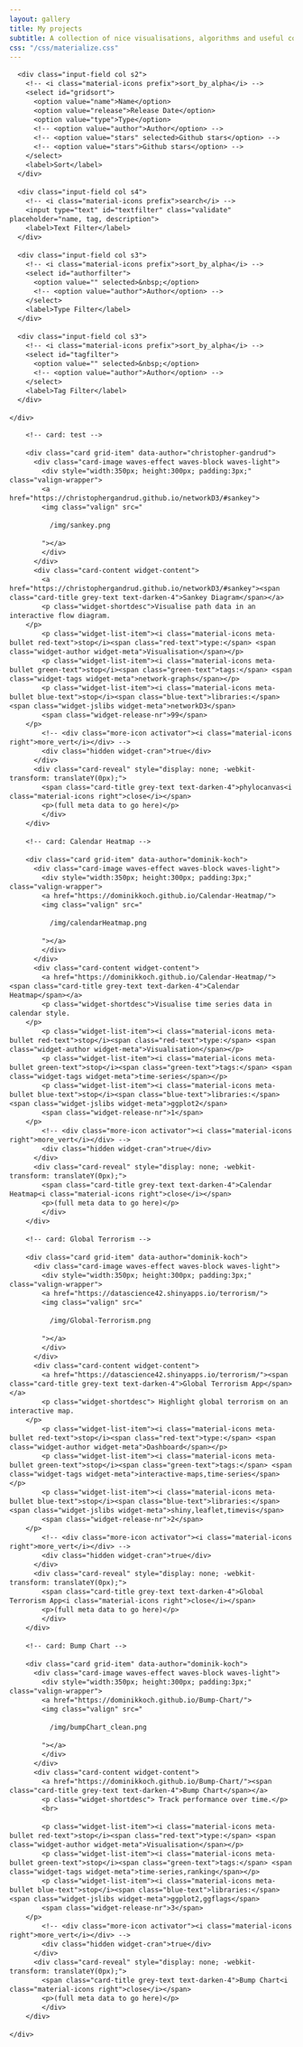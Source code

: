 ```yaml
---
layout: gallery
title: My projects
subtitle: A collection of nice visualisations, algorithms and useful code snippets
css: "/css/materialize.css"
---
```



<div class="container center filter">
<div class="row">
  <form class="col s12">
	<div class="row">
	  
	  <div class="input-field col s2">
		<!-- <i class="material-icons prefix">sort_by_alpha</i> -->
		<select id="gridsort">
		  <option value="name">Name</option>
		  <option value="release">Release Date</option>
		  <option value="type">Type</option>
		  <!-- <option value="author">Author</option> -->
		  <!-- <option value="stars" selected>Github stars</option> -->
		  <!-- <option value="stars">Github stars</option> -->
		</select>
		<label>Sort</label>
	  </div>
	  
	  <div class="input-field col s4">
		<!-- <i class="material-icons prefix">search</i> -->
		<input type="text" id="textfilter" class="validate" placeholder="name, tag, description">
		<label>Text Filter</label>
	  </div>
	  
	  <div class="input-field col s3">
		<!-- <i class="material-icons prefix">sort_by_alpha</i> -->
		<select id="authorfilter">
		  <option value="" selected>&nbsp;</option>
		  <!-- <option value="author">Author</option> -->
		</select>
		<label>Type Filter</label>
	  </div>
	  
	  <div class="input-field col s3">
		<!-- <i class="material-icons prefix">sort_by_alpha</i> -->
		<select id="tagfilter">
		  <option value="" selected>&nbsp;</option>
		  <!-- <option value="author">Author</option> -->
		</select>
		<label>Tag Filter</label>
	  </div>
	  
	</div>
  </form>
</div>
</div>

<div class="main-container">
	<div class="row" id="grid">

		<!-- card: test -->
	
		<div class="card grid-item" data-author="christopher-gandrud">
		  <div class="card-image waves-effect waves-block waves-light">
			<div style="width:350px; height:300px; padding:3px;" class="valign-wrapper">
			<a href="https://christophergandrud.github.io/networkD3/#sankey">
			<img class="valign" src="
			
			  /img/sankey.png
			
			"></a>
			</div>
		  </div>
		  <div class="card-content widget-content">
			<a href="https://christophergandrud.github.io/networkD3/#sankey"><span class="card-title grey-text text-darken-4">Sankey Diagram</span></a>
			<p class="widget-shortdesc">Visualise path data in an interactive flow diagram.
		</p>
			<p class="widget-list-item"><i class="material-icons meta-bullet red-text">stop</i><span class="red-text">type:</span> <span class="widget-author widget-meta">Visualisation</span></p>
			<p class="widget-list-item"><i class="material-icons meta-bullet green-text">stop</i><span class="green-text">tags:</span> <span class="widget-tags widget-meta">network-graphs</span></p>
			<p class="widget-list-item"><i class="material-icons meta-bullet blue-text">stop</i><span class="blue-text">libraries:</span> <span class="widget-jslibs widget-meta">networkD3</span>
			<span class="widget-release-nr">99</span>
		</p>
			<!-- <div class="more-icon activator"><i class="material-icons right">more_vert</i></div> -->
			<div class="hidden widget-cran">true</div>
		  </div>
		  <div class="card-reveal" style="display: none; -webkit-transform: translateY(0px);">
			<span class="card-title grey-text text-darken-4">phylocanvas<i class="material-icons right">close</i></span>
			<p>(full meta data to go here)</p>
			</div>
		</div>
		
		<!-- card: Calendar Heatmap -->
		
		<div class="card grid-item" data-author="dominik-koch">
		  <div class="card-image waves-effect waves-block waves-light">
			<div style="width:350px; height:300px; padding:3px;" class="valign-wrapper">
			<a href="https://dominikkoch.github.io/Calendar-Heatmap/">
			<img class="valign" src="
			
			  /img/calendarHeatmap.png
			
			"></a>
			</div>
		  </div>
		  <div class="card-content widget-content">
			<a href="https://dominikkoch.github.io/Calendar-Heatmap/"><span class="card-title grey-text text-darken-4">Calendar Heatmap</span></a>
			<p class="widget-shortdesc">Visualise time series data in calendar style.
		</p>
			<p class="widget-list-item"><i class="material-icons meta-bullet red-text">stop</i><span class="red-text">type:</span> <span class="widget-author widget-meta">Visualisation</span></p>
			<p class="widget-list-item"><i class="material-icons meta-bullet green-text">stop</i><span class="green-text">tags:</span> <span class="widget-tags widget-meta">time-series</span></p>
			<p class="widget-list-item"><i class="material-icons meta-bullet blue-text">stop</i><span class="blue-text">libraries:</span> <span class="widget-jslibs widget-meta">ggplot2</span>
			<span class="widget-release-nr">1</span>
		</p>
			<!-- <div class="more-icon activator"><i class="material-icons right">more_vert</i></div> -->
			<div class="hidden widget-cran">true</div>
		  </div>
		  <div class="card-reveal" style="display: none; -webkit-transform: translateY(0px);">
			<span class="card-title grey-text text-darken-4">Calendar Heatmap<i class="material-icons right">close</i></span>
			<p>(full meta data to go here)</p>
			</div>
		</div>
		
		<!-- card: Global Terrorism -->
		
		<div class="card grid-item" data-author="dominik-koch">
		  <div class="card-image waves-effect waves-block waves-light">
			<div style="width:350px; height:300px; padding:3px;" class="valign-wrapper">
			<a href="https://datascience42.shinyapps.io/terrorism/">
			<img class="valign" src="
			
			  /img/Global-Terrorism.png
			
			"></a>
			</div>
		  </div>
		  <div class="card-content widget-content">
			<a href="https://datascience42.shinyapps.io/terrorism/"><span class="card-title grey-text text-darken-4">Global Terrorism App</span></a>
			<p class="widget-shortdesc"> Highlight global terrorism on an interactive map.
		</p>
			<p class="widget-list-item"><i class="material-icons meta-bullet red-text">stop</i><span class="red-text">type:</span> <span class="widget-author widget-meta">Dashboard</span></p>
			<p class="widget-list-item"><i class="material-icons meta-bullet green-text">stop</i><span class="green-text">tags:</span> <span class="widget-tags widget-meta">interactive-maps,time-series</span></p>
			<p class="widget-list-item"><i class="material-icons meta-bullet blue-text">stop</i><span class="blue-text">libraries:</span> <span class="widget-jslibs widget-meta">shiny,leaflet,timevis</span>
			<span class="widget-release-nr">2</span>
		</p>
			<!-- <div class="more-icon activator"><i class="material-icons right">more_vert</i></div> -->
			<div class="hidden widget-cran">true</div>
		  </div>
		  <div class="card-reveal" style="display: none; -webkit-transform: translateY(0px);">
			<span class="card-title grey-text text-darken-4">Global Terrorism App<i class="material-icons right">close</i></span>
			<p>(full meta data to go here)</p>
			</div>
		</div>
		
		<!-- card: Bump Chart -->
		
		<div class="card grid-item" data-author="dominik-koch">
		  <div class="card-image waves-effect waves-block waves-light">
			<div style="width:350px; height:300px; padding:3px;" class="valign-wrapper">
			<a href="https://dominikkoch.github.io/Bump-Chart/">
			<img class="valign" src="
			
			  /img/bumpChart_clean.png
			
			"></a>
			</div>
		  </div>
		  <div class="card-content widget-content">
			<a href="https://dominikkoch.github.io/Bump-Chart/"><span class="card-title grey-text text-darken-4">Bump Chart</span></a>
			<p class="widget-shortdesc"> Track performance over time.</p>
			<br>
			
			<p class="widget-list-item"><i class="material-icons meta-bullet red-text">stop</i><span class="red-text">type:</span> <span class="widget-author widget-meta">Visualisation</span></p>
			<p class="widget-list-item"><i class="material-icons meta-bullet green-text">stop</i><span class="green-text">tags:</span> <span class="widget-tags widget-meta">time-series,ranking</span></p>
			<p class="widget-list-item"><i class="material-icons meta-bullet blue-text">stop</i><span class="blue-text">libraries:</span> <span class="widget-jslibs widget-meta">ggplot2,ggflags</span>
			<span class="widget-release-nr">3</span>
		</p>
			<!-- <div class="more-icon activator"><i class="material-icons right">more_vert</i></div> -->
			<div class="hidden widget-cran">true</div>
		  </div>
		  <div class="card-reveal" style="display: none; -webkit-transform: translateY(0px);">
			<span class="card-title grey-text text-darken-4">Bump Chart<i class="material-icons right">close</i></span>
			<p>(full meta data to go here)</p>
			</div>
		</div>

	</div>
</div>